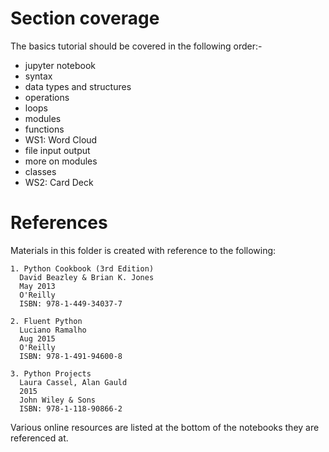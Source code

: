 # Section coverage
The basics tutorial should be covered in the following order:- 
 * jupyter notebook
 * syntax
 * data types and structures
 * operations
 * loops
 * modules
 * functions
 * WS1: Word Cloud
 * file input output
 * more on modules
 * classes
 * WS2: Card Deck

# References
Materials in this folder is created with reference to the following:

	1. Python Cookbook (3rd Edition)
	  David Beazley & Brian K. Jones
	  May 2013
	  O'Reilly
	  ISBN: 978-1-449-34037-7

	2. Fluent Python 
	  Luciano Ramalho
	  Aug 2015
	  O'Reilly
	  ISBN: 978-1-491-94600-8

	3. Python Projects
	  Laura Cassel, Alan Gauld
	  2015
	  John Wiley & Sons
	  ISBN: 978-1-118-90866-2

Various online resources are listed at the bottom of the notebooks they are referenced at.
